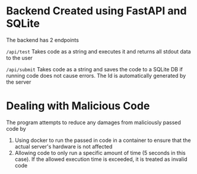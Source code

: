 # Backend Created using FastAPI and SQLite
The backend has 2 endpoints

```/api/test```
Takes code as a string and executes it and returns all stdout data to the user

```/api/submit```
Takes code as a string and saves the code to a SQLite DB if running code does not cause errors. The Id is automatically generated by the server

# Dealing with Malicious Code
The program attempts to reduce any damages from maliciously passed code by

1. Using docker to run the passed in code in a container to ensure that the actual server's hardware is not affected
2. Allowing code to only run a specific amount of time (5 seconds in this case). If the allowed execution time is exceeded, it is treated as invalid code
